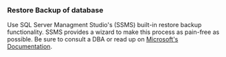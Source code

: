 ### Restore Backup of database

Use SQL Server Managment Studio's (SSMS) built-in restore backup functionality.  SSMS provides a wizard to make this process as pain-free as possible.  Be sure to consult a DBA or read up on [Microsoft's Documentation](https://docs.microsoft.com/en-us/sql/relational-databases/backup-restore/restore-a-database-to-a-new-location-sql-server?view=sql-server-ver15).